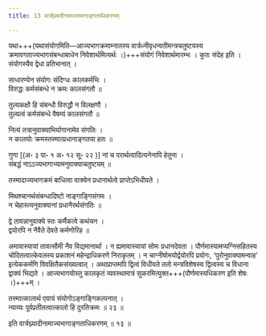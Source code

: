 ```yaml
---
title: 13 वार्त्रघ्न्यादीनामाज्यभागाङ्गताधिकरणम्

---
```


यथा+++(यथासंयोगमिति—आज्यभागक्रमाम्नातस्य वार्त्रध्नीवृधन्वतीमन्त्रचतुष्टयस्य क्रमावगताज्यभागसंबन्धाबाधेन निवेशार्थमित्यर्थः ।)+++संयोगं निवेशार्थमारम्भः । कुतः संदेह इति । संयोगस्यैव द्वेधा प्रतिभानात् ।

साधारण्येन संयोगः संदिग्धः कालकर्मभिः ।  
विरुद्धः कर्मसंबन्धे न क्रमः कालसंगतौ ॥  


तुल्यकक्षौ हि संबन्धौ विरुद्धौ न विलक्षणौ ।  
तुल्यत्वं कर्मसंबन्धे वैषम्यं कालसंगतौ ॥  


नित्यं तत्रानुवाक्याभिर्यागानामेव संगतिः ।  
न कालयोः क्रमस्तस्मात्प्रधानाङ्गतया हतः ॥  


गुणा \[(अ॰ ३ पा॰ १ अ॰ १२ सू॰ २२ )\] नां च परार्थत्वादित्यनेनापि हेतुना ।  
संबद्धं नाऽऽज्यभागाभ्यामनुवाक्याचतुष्टयम् ॥  


तस्मादाज्यभागक्रमं बाधित्वा वाक्येन प्रधानार्थत्वे प्राप्तेऽभिधीयते ।

मिथश्चानर्थसंबन्धादिष्टो नाङ्गाङ्गिसंगमः ।  
न चेहास्त्यनुवाक्यानां प्रधानैरर्थसंगतिः ॥  


द्वे तावन्नानुवाक्ये स्तः कर्मैकत्वे कथंचन ।  
द्वयोरपि न नैवैते देवते कर्मणोरिह ॥  


अमावास्यायां तावत्सौमी नैव विद्यमानार्था । न ह्यमावास्यायां सोमः प्रधानदेवता । पौर्णमास्यामप्यग्निसहितस्य चोदितत्वात्केवलस्य प्रकाशनं महेन्द्राधिकरणे निराकृतम् । न चाग्नीषोमयोर्द्वयोरपि प्रयोगः, ‘पुरोनुवाक्यामन्वाह’ इत्येककर्मणि विवक्षितैकसंख्यत्वात् । अथाप्राप्तमपि द्वित्वं विधीयते ततो मन्त्रविशेषस्य द्वित्वस्य च विधाना द्वाक्यं भिद्यते । आज्यभागयोस्तु कालकृतं व्यवस्थामात्रं सुकरमित्युक्त+++(पौर्णमास्यधिकरण इति शेषः ।)+++म् ।

तस्मात्कालार्थ एवायं संयोगोऽङ्गाङ्गिकल्पनात् ।  
न्याय्यः पूर्वप्रतीतत्वात्कालो हि दुरतिक्रमः ॥ २३ ॥  


इति वार्त्रघ्न्यादीनामाज्यभागाङ्गताधिकरणम् ॥ १३ ॥

